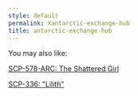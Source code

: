 ```yaml
---
style: default
permalink: Xantarctic-exchange-hub
title: antarctic-exchange-hub
---
```

You may also like:

[SCP-578-ARC: The Shattered Girl](http://scp-wiki.net/scp-578-arc)

[SCP-336: "Lilith"](http://scp-wiki.net/scp-336)

